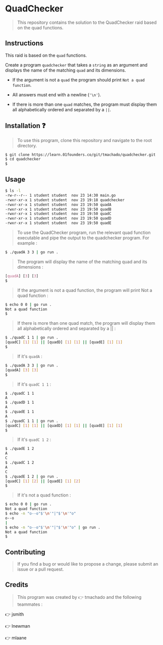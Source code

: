 # QuadChecker

> This repository contains the solution to the QuadChecker raid based on the quad functions.

## Instructions

This raid is based on the `quad` functions.

Create a program `quadchecker` that takes a `string` as an argument and displays the name of the matching `quad` and its dimensions.

- If the argument is not a `quad` the program should print `Not a quad function`.

- All answers must end with a newline (`'\n'`).

- If there is more than one `quad` matches, the program must display them all alphabetically ordered and separated by a `||`.


## Installation :question:

> To use this program, clone this repository and navigate to the root directory.

```bash
$ git clone https://learn.01founders.co/git/tmachado/quadchecker.git
$ cd quadchecker
$
```

## Usage

```bash
$ ls -l
-rw-r--r-- 1 student student  nov 23 14:30 main.go
-rwxr-xr-x 1 student student  nov 23 19:18 quadchecker
-rwxr-xr-x 1 student student  nov 23 19:50 quadA
-rwxr-xr-x 1 student student  nov 23 19:50 quadB
-rwxr-xr-x 1 student student  nov 23 19:50 quadC
-rwxr-xr-x 1 student student  nov 23 19:50 quadD
-rwxr-xr-x 1 student student  nov 23 19:50 quadE
```

> To use the QuadChecker program, run the relevant quad function executable and pipe the output to the quadchecker program. For example :

```bash
$ ./quadA 3 3 | go run .
```

> The program will display the name of the matching quad and its dimensions :

```css
[quadA] [3] [3]
$
```

> If the argument is not a quad function, the program will print Not a quad function :

```bash
$ echo 0 0 | go run .
Not a quad function
$
```

> If there is more than one quad match, the program will display them all alphabetically ordered and separated by a || :

```bash
$ ./quadC 1 1 | go run .
[quadC] [1] [1] || [quadD] [1] [1] || [quadE] [1] [1]
$
```

> If it's `quadA` :

```bash
$ ./quadA 3 3 | go run .
[quadA] [3] [3]
$
```

> If it's `quadC 1 1` :

```bash
$ ./quadC 1 1
A
$ ./quadD 1 1
A
$ ./quadE 1 1
A
$ ./quadC 1 1 | go run .
[quadC] [1] [1] || [quadD] [1] [1] || [quadE] [1] [1]
$
```

> If it's `quadC 1 2` :

```bash
$ ./quadE 1 2
A
C
$ ./quadC 1 2
A
C
$ ./quadE 1 2 | go run .
[quadC] [1] [2] || [quadE] [1] [2]
$
```

> If it's not a quad function :

```bash
$ echo 0 0 | go run .
Not a quad function
$ echo -n "o--o"$'\n'"|"$'\n'"o"
o--o
|
$ echo -n "o--o"$'\n'"|"$'\n'"o" | go run .
Not a quad function
$
```

## Contributing

> If you find a bug or would like to propose a change, please submit an issue or a pull request.

## Credits

> This program was created by :point_right: tmachado and the following teammates :

:point_right: jsmith

:point_right: lnewman

:point_right: mlaane

